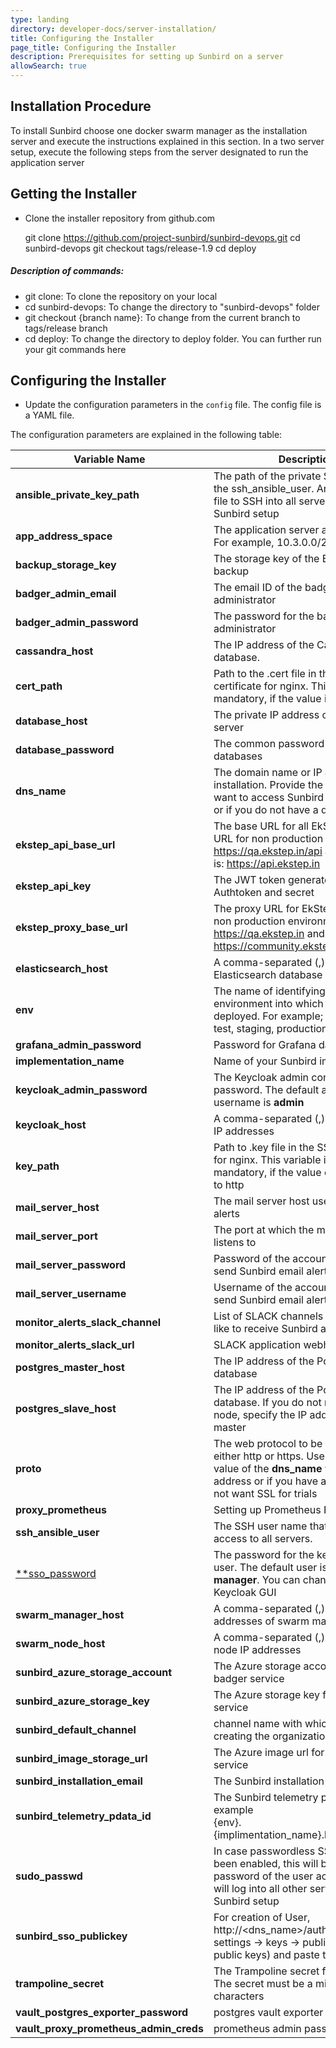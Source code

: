 ```yaml
---
type: landing
directory: developer-docs/server-installation/
title: Configuring the Installer
page_title: Configuring the Installer
description: Prerequisites for setting up Sunbird on a server
allowSearch: true
---
```


## Installation Procedure

To install Sunbird choose one docker swarm manager as the installation server and execute the instructions explained in this section. In a two server setup, execute the following steps from the server designated to run the application server

## Getting the Installer

* Clone the installer repository from github.com


    git clone https://github.com/project-sunbird/sunbird-devops.git
    cd sunbird-devops
    git checkout tags/release-1.9
    cd deploy

##### Description of commands:
* git clone: To clone the repository on your local
* cd sunbird-devops: To change the directory to "sunbird-devops" folder
* git checkout {branch name}: To change from the current branch to tags/release branch
* cd deploy: To change the directory to deploy folder. You can further run your git commands here

## Configuring the Installer

* Update the configuration parameters in the `config` file. The config file is a YAML file.

The configuration parameters are explained in the following table: 

   | Variable Name | Description   | Mandatory|
   |-------------- |---------------|----------|
   |**ansible_private_key_path** | The path of the private SSH key file for the ssh_ansible_user. Ansible uses this file to SSH into all servers in this Sunbird setup        |YES|
   |**app_address_space**         | The application server address space. For example, 10.3.0.0/24   | YES |
   |**backup_storage_key**| The storage key of the Elasticsearch backup |YES|
   |**badger_admin_email**| The email ID of the badger administrator |YES| 
   |**badger_admin_password**| The password for the badger administrator |YES| 
   |**cassandra_host**|The IP address of the Cassandra database.| NO |
   |**cert_path**| Path to the .cert file in the SSL certificate for nginx. This variable is not mandatory, if the value is set to http| NO |
   |**database_host**|The private IP address of the database server | NO |
   |**database_password**       |  The common password for all the databases | NO |
   |**dns_name**    | The domain name or IP address of your installation. Provide the IP address, if want to access Sunbird over a network or if you do not have a domain name.     |YES|
   |**ekstep_api_base_url**| The base URL for all EkStep APIs. The URL for non production environment is: https://qa.ekstep.in/api and production is: https://api.ekstep.in |YES|
   |**ekstep_api_key**|The JWT token generated using Authtoken and secret |YES|
   |**ekstep_proxy_base_url**|The proxy URL for EkStep. The URL for non production environment is: https://qa.ekstep.in  and production: https://community.ekstep.in |YES|
   |**elasticsearch_host**       |A comma-separated (,) list of Elasticsearch database IP addresses. |No|
   |**env**    | The name of identifying the environment into which Sunbird is deployed. For example; development, test, staging, production, etc. |YES|
   |**grafana_admin_password**| Password for Grafana dashboard |NO|   
   |**implementation_name** | Name of your Sunbird implementation|YES|   
   |**keycloak_admin_password** |The Keycloak admin console password. The default admin username is **admin**  |YES|
   |**keycloak_host** | A comma-separated (,) list of Keycloak IP addresses    |NO|
   |**key_path** | Path to .key file  in the SSL certificate for nginx. This variable is not mandatory, if the value of **proto** is set to http |NO|
   |**mail_server_host**| The mail server host used to send alerts |NO|   
   |**mail_server_port**| The port at which the mail server listens to |NO |  
   |**mail_server_password**| Password of the account permitted to send Sunbird email alerts |NO| 
   |**mail_server_username**| Username of the account permitted to send Sunbird email alerts |NO| 
   |**monitor_alerts_slack_channel**| List of SLACK channels which would like to receive Sunbird alert emails |NO| 
   |**monitor_alerts_slack_url**| SLACK application webhook URL  |NO| 
   |**postgres_master_host**| The IP address of the Postgres master database   |NO|
   |**postgres_slave_host**| The IP address of the Postgres slave database. If you do not need a slave node, specify the IP address of the master |NO| 
   |**proto**| The web protocol to be used. This is either http or https. Use http if the value of the **dns_name** variable is an IP address or if you have a domain but do not want SSL for trials | YES|
   |**proxy_prometheus**| Setting up Prometheus Proxy |NO| 
   |**ssh_ansible_user**  | The SSH user name that has sudo access to all servers.      |YESYES|
   |<a href="developer-docs/configuring_sunbird/sso_publickey" target="_blank">**sso_password</a> |The password for the keycloak SSO user. The default user is **user-manager**. You can change it from the Keycloak GUI|yes|
   |**swarm_manager_host** |A comma-separated (,) list of the IP addresses of swarm managers |no|
   |**swarm_node_host** | A comma-separated (,) list of swarm node IP addresses |no| 
   |**sunbird_azure_storage_account**  | The Azure storage account for the badger service     |YES|
   |**sunbird_azure_storage_key**  | The Azure storage key for the badger service    |YES|
   |**sunbird_default_channel**| channel name with which you are creating the organization |YES| 
   |**sunbird_image_storage_url**| The Azure image url for the badger service |YES|
   |**sunbird_installation_email**| The Sunbird installation email ID |no|
   |**sunbird_telemetry_pdata_id**| The Sunbird telemetry pdata ID, for example <br> {env}.{implimentation_name}.learning.service |no| 
   | **sudo_passwd**       |In case passwordless SSH has not been enabled, this will be the plaintext password of the user account which will log into all other servers in the Sunbird setup|NO|  
   |**sunbird_sso_publickey**| For creation of User, http://<dns_name>/auth -> realm settings -> keys -> public keys (click on public keys) and paste the value |YES|  
   |**trampoline_secret**|The Trampoline secret for Keycloak. The secret must be a minimum of 8 characters   |no|
   |**vault_postgres_exporter_password**| postgres vault exporter password |no|  
   |**vault_proxy_prometheus_admin_creds**| prometheus admin password |no|    




